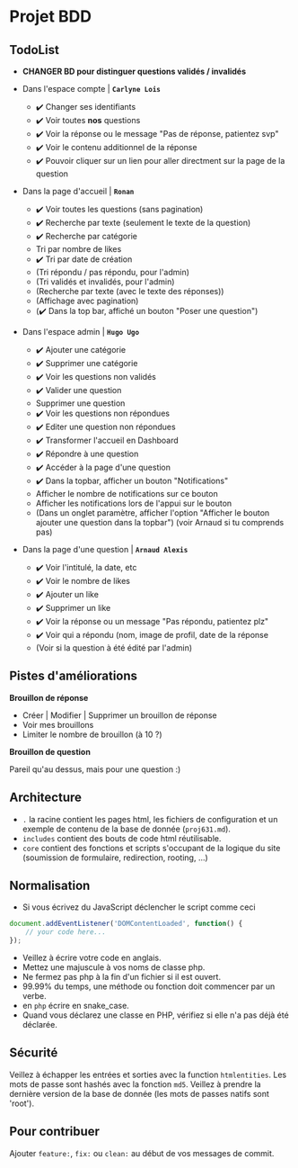 # Projet BDD

## TodoList

- **CHANGER BD pour distinguer questions validés / invalidés**
- Dans l'espace compte | **`Carlyne Lois`**
    - ✔️ Changer ses identifiants
    - ✔️ Voir toutes **nos** questions
    - ✔️ Voir la réponse ou le message "Pas de réponse, patientez svp"
    - ✔️ Voir le contenu additionnel de la réponse
    - ✔️ Pouvoir cliquer sur un lien pour aller directment sur la page de la question


- Dans la page d'accueil | **`Ronan`**
    - ✔️ Voir toutes les questions (sans pagination)
    - ✔️ Recherche par texte (seulement le texte de la question)
    - ✔️ Recherche par catégorie
    - Tri par nombre de likes
    - ✔️ Tri par date de création
    - (Tri répondu / pas répondu, pour l'admin)
    - (Tri validés et invalidés, pour l'admin)
    - (Recherche par texte (avec le texte des réponses))
    - (Affichage avec pagination)
    - (✔️ Dans la top bar, affiché un bouton "Poser une question")

- Dans l'espace admin | **`Hugo Ugo`**
    - ✔️ Ajouter une catégorie
    - ✔️ Supprimer une catégorie
    - ✔️ Voir les questions non validés
    - ✔️ Valider une question
    - Supprimer une question
    - ✔️ Voir les questions non répondues
    - ✔️ Editer une question non répondues
    - ✔️ Transformer l'accueil en Dashboard
    - ✔️ Répondre à une question
    - ✔️ Accéder à la page d'une question
    - ✔️ Dans la topbar, afficher un bouton "Notifications"
    - Afficher le nombre de notifications sur ce bouton
    - Afficher les notifications lors de l'appui sur le bouton
    - (Dans un onglet paramètre, afficher l'option "Afficher le bouton ajouter une question dans la topbar") (voir Arnaud si tu comprends pas)

- Dans la page d'une question | **`Arnaud Alexis`**
    - ✔️ Voir l'intitulé, la date, etc
    - ✔️ Voir le nombre de likes
    - ✔️ Ajouter un like
    - ✔️ Supprimer un like
    - ✔️ Voir la réponse ou un message "Pas répondu, patientez plz"
    - ✔️ Voir qui a répondu (nom, image de profil, date de la réponse
    - (Voir si la question à été édité par l'admin)

## Pistes d'améliorations
**Brouillon de réponse**
- Créer | Modifier | Supprimer un brouillon de réponse
- Voir mes brouillons
- Limiter le nombre de brouillon (à 10 ?)

**Brouillon de question**

Pareil qu'au dessus, mais pour une question :)
## Architecture

 - `.` la racine contient les pages html, les fichiers de configuration et un exemple de contenu de la base de donnée (`proj631.md`).
 - `includes` contient des bouts de code html réutilisable.
 - `core` contient des fonctions et scripts s'occupant de la logique du site (soumission de formulaire, redirection, rooting, ...)

## Normalisation

 - Si vous écrivez du JavaScript déclencher le script comme ceci
````js
document.addEventListener('DOMContentLoaded', function() {
    // your code here...
});
````
 - Veillez à écrire votre code en anglais.
 - Mettez une majuscule à vos noms de classe php.
 - Ne fermez pas php à la fin d'un fichier si il est ouvert.
 - 99.99% du temps, une méthode ou fonction doit commencer par un verbe.
 - en `php` écrire en snake_case.
 - Quand vous déclarez une classe en PHP, vérifiez si elle n'a pas déjà été déclarée.

## Sécurité

Veillez à échapper les entrées et sorties avec la function `htmlentities`.
Les mots de passe sont hashés avec la fonction `md5`.
Veillez à prendre la dernière version de la base de donnée (les mots de passes natifs sont 'root').

## Pour contribuer

Ajouter `feature:`, `fix:` ou `clean:` au début de vos messages de commit.
